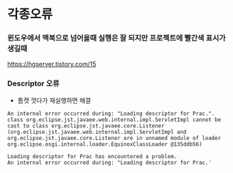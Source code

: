 # 각종오류


### 윈도우에서 맥북으로 넘어올때 실행은 잘 되지만 프로젝트에 빨간색 표시가 생길때
https://hgserver.tistory.com/15


### Descriptor 오류
- 톰캣 껏다가 재실행하면 해결
~~~
An internal error occurred during: "Loading descriptor for Prac.".
class org.eclipse.jst.javaee.web.internal.impl.ServletImpl cannot be cast to class org.eclipse.jst.javaee.core.Listener (org.eclipse.jst.javaee.web.internal.impl.ServletImpl and org.eclipse.jst.javaee.core.Listener are in unnamed module of loader org.eclipse.osgi.internal.loader.EquinoxClassLoader @135ddb56)

Loading descriptor for Prac has encountered a problem.
An internal error occurred during: "Loading descriptor for Prac.'
~~~
